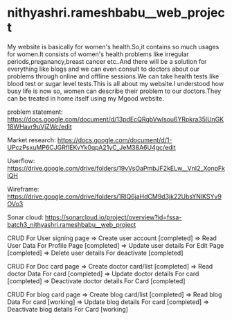 # nithyashri.rameshbabu\_\_web_project

My website is basically for women's health.So,it contains so much usages for women.It consists of women's health problems like irregular periods,preganancy,breast cancer etc..And there will be a solution for everything like blogs and we can even consult to doctors about our problems through online and offline sessions.We can take health tests like blood test or sugar level tests.This is all about my website.I understood how busy life is now so, women can describe their problem to our doctors.They can be treated in home itself using my Mgood website.

problem statement: https://docs.google.com/document/d/13pdEcQRqbVwlsou6YRpkra35lUnGK18WHavr9uVjZWc/edit

Market research: https://docs.google.com/document/d/1-UPczPsxuMP6CJGRflEKvYk0qpA21yC_JeM38A6U4gc/edit

Userflow: https://drive.google.com/drive/folders/19vVsOaPmbJF2kELw__VnI2_XonpFklQH

Wireframe: https://drive.google.com/drive/folders/1RlQ6jaHdCM9d3jk22UbsYNlKSYv9OVo3

Sonar cloud: https://sonarcloud.io/project/overview?id=fssa-batch3_nithyashri.rameshbabu__web_project

CRUD For User signing page
=> Create user account [completed]
=> Read User Data For Profile Page [completed]
=> Update user details For Edit Page [completed]
=> Delete user details For deactivate [completed]

CRUD For Doc card page
=> Create doctor card/list [completed]
=> Read doctor Data For card [completed]
=> Update doctor details For card [completed]
=> Deactivate doctor details For Card [completed]

CRUD For blog card page
=> Create blog card/list [completed]
=> Read blog Data For card [working]
=> Update blog details For card [completed]
=> Deactivate blog details For Card [working]


